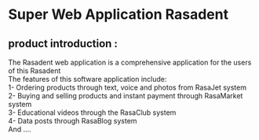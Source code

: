 # Super Web Application Rasadent

## product introduction : 
The Rasadent web application is a comprehensive application for the users of this Rasadent </br>
The features of this software application include: </br>
1- Ordering products through text, voice and photos from RasaJet system </br>
2- Buying and selling products and instant payment through RasaMarket system </br>
3- Educational videos through the RasaClub system </br>
4- Data posts through RasaBlog system </br>
And .... </br>
